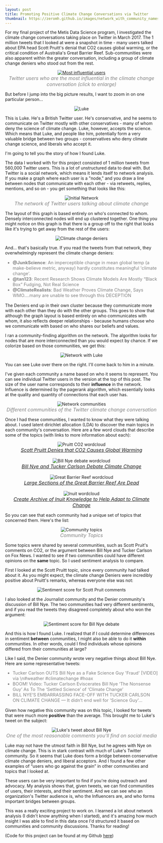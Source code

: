 ```yaml
---
layout: post
title: Promoting Positive Climate Change Conversations via Twitter
thumbnail: https://zeromh.github.io/images/network_with_community_names.png
---
```


For my final project of the Metis Data Science program, I investigated the climate change conversations taking place on Twitter in March 2017. The 1 million tweets that I looked at were a snapshot in time - many users talked about EPA head Scott Pruitt's denial that CO2 causes global warming, or the critical condition of Australia's Great Barrier Reef. Sub-communities were also apparent within the greater conversation, including a group of climate change deniers who stood out from the rest.

<div class="image" align="center">
	<a href="/images/network_with_influencer_names.png" target="_blank">
        <img src="/images/network_with_influencer_names.png" alt="Most influential users"></a>
        <div style="font-style: italic; color: gray; font-size: 12pt">Twitter users who are the most influential in the climate change conversation (click to enlarge)</div>
</div>

But before I jump into the big picture results, I want to zoom in on one particular person...

<p align="center">
<img src="/images/mrlukeyluke.png" alt="Luke">
</p>

This is Luke. He's a British Twitter user. He's conservative, and he seems to communicate on Twitter mostly with other conservatives - many of whom deny the science of climate change. Luke, however, accepts the science. Which means that Luke, and people like him, potentially form a very valuable bridge between two groups - conservatives who deny climate change science, and liberals who accept it.

I'm going to tell you the story of how I found Luke.

The data I worked with for this project consisted of 1 million tweets from 560,000 Twitter users. This is a lot of unstructured data to deal with. But Twitter is a social network, which means it lends itself to network analysis. If you make a graph where each user is a "node," and you draw a line between nodes that communicate with each other - via retweets, replies, mentions, and so on - you get something that looks like this:

<div class="image" align="center">
	<img src="/images/initial_network.png" alt="Initial Network">
	<div style="font-style: italic; color: gray; font-size: 12pt">The network of Twitter users talking about climate change</div>
</div>

The layout of this graph is based entirely on who's connected to whom. Densely interconnected nodes will end up clustered together. One thing you might notice on this graph is that there is a group off to the right that looks like it's trying to get away from the rest of the users:

<p align="center">
<img src="/images/network_deniers_circled.png" alt="Climate change deniers">
</p>

And... that's basically true. If you read the tweets from that network, they overwhelmingly represent the climate change deniers:

<div style="color: gray; font-size: 11pt">
<ul>
        <li><b>@JunkScience</b>: An imperceptible change in mean global temp (a make-believe metric, anyway) hardly constitutes meaningful 'climate change'.</li>
        <li><b>@tan123</b>: Recent Research Shows Climate Models Are Mostly “Black Box” Fudging, Not Real Science</li>
        <li><b>@ClimateRealists</b>: Bad Weather Proves Climate Change, Says WMO....many are unable to see through this DECEPTION</li>
</ul>
</div>

The Deniers end up in their own cluster because they communicate more with each other than they do with the other groups. This goes to show that although the graph layout is based entirely on who communicates with whom, it also reflects deeper relationships - because humans choose who we communicate with based on who shares our beliefs and values.

I ran a community-finding algorithm on the network. The algorithm looks for nodes that are more interconnected than you would expect by chance. If we colorize based on those communities, we get this:

<p align="center">
<img src="/images/network_luke.png" alt="Network with Luke">
</p>

You can see Luke over there on the right. I'll come back to him in a minute.

I've given each community a name based on who it seems to represent. You can see individual Twitter users in the version at the top of this post. The size of the user name corresponds to their **influence** in the network. Influence is determined by the pagerank algorithm, which essentially looks at the quality and quantity of connections that each user has.

<div class="image" align="center">
        <img src="/images/network_with_community_names.png" alt="Network communities">
        <div style="font-style: italic; color: gray; font-size: 12pt">Different communities of the Twitter climate change conversation</div>
</div>

Once I had these communities, I wanted to know what they were talking about. I used latent dirichlet allocation (LDA) to discover the main topics in each community's conversation. Here are a few word clouds that describe some of the topics (with links to more information about each):

<div class="image" align="center">
        <img src="/images/pruitt_cloud.png" alt="Pruitt CO2 wordcloud">
        <div style="font-style: italic; color: gray; font-size: 12pt">
                <a href="https://www.nytimes.com/2017/03/09/us/politics/epa-scott-pruitt-global-warming.html">
                Scott Pruitt Denies that CO2 Causes Global Warming</a></div>
<br>
        <img src="/images/nye_cloud.png" alt="Bill Nye debate wordcloud">
        <div style="font-style: italic; color: gray; font-size: 12pt">
		<a href="http://insider.foxnews.com/2017/02/27/tucker-carlson-and-bill-nye-science-guy-clash-climate-change">
		Bill Nye and Tucker Carlson Debate Climate Change</a></div>
<br>
        <img src="/images/reef_cloud.png" alt="Great Barrier Reef wordcloud">
        <div style="font-style: italic; color: gray; font-size: 12pt">
		<a href="https://www.nytimes.com/2017/03/15/science/great-barrier-reef-coral-climate-change-dieoff.html">
		Large Sections of the Great Barrier Reef Are Dead</a></div>
<br>
        <img src="/images/inuit_cloud.png" alt="Inuit wordcloud">
        <div style="font-style: italic; color: gray; font-size: 12pt">
		<a href="https://t.co/GQLrsoEfS4">
		Create Archive of Inuit Knowledge to Help Adapt to Climate Change</a></div>
</div>

So you can see that each community had a unique set of topics that concerned them. Here's the list:

<div class="image" align="center">
        <img src="/images/community_topics.png" alt="Community topics">
        <div style="font-style: italic; color: gray; font-size: 12pt">Community Topics</div>
</div>

Some topics were shared by several communities, such as Scott Pruit's comments on CO2, or the argument between Bill Nye and Tucker Carlson on Fox News. I wanted to see if two communities could have different opinions on the **same** topic. So I used sentiment analysis to compare.

First I looked at the Scott Pruitt topic, since every community had talked about it. As you might expect, the climate change Deniers were incredibly positive about Pruitt's remarks, whereas everyone else was not:

<div class="image" align="center">
        <img src="/images/pruitt_bar.png" alt="Sentiment score for Scott Pruit comments">
</div>

I also looked at the Journalist community and the Denier community's discussion of Bill Nye. The two communities had very different sentiments, and if you read the tweets they disagreed completely about who won the argument:

<div class="image" align="center">
        <img src="/images/nye_bar.png" alt="Sentiment score for Bill Nye debate">
</div>

And this is how I found Luke. I realized that if I could determine differences in sentiment **between** communities, I might also be able to do it **within** communities. In other words, could I find individuals whose opinions differed from their communities at large?

Like I said, the Denier community wrote very negative things about Bill Nye. Here are some representative tweets:

<div style="color: gray; font-size: 11pt">
<ul>
	<li>Tucker Carlson OUTS Bill Nye as a Fake Science Guy 'Fraud' [VIDEO] via \n#weather #climatechange #hoax</li>
	<li>BOOM! Video: Tucker Carlson Eviscerates Bill Nye ‘The Nonsense Guy’ As To The ‘Settled Science’ of ‘Climate Change’</li>
	<li>BILL NYE’S EMBARRASSING FACE-OFF WITH TUCKER CARLSON ON CLIMATE CHANGE — It didn’t end well for 'Science Guy'…</li>
</ul>
</div>

Given how negative this community was on this topic, I looked for tweets that were much more **positive** than the average. This brought me to Luke's tweet on the subject:

<div class="image" align="center">
        <img src="/images/luke_tweet.png" alt="Luke's tweet about Bill Nye">
        <div style="font-style: italic; color: gray; font-size: 12pt">One of the most reasonable comments you'll find on social media</div>
</div>

Luke may not have the utmost faith in Bill Nye, but he agrees with Nye on climate change. This is in stark contrast with much of Luke's Twitter community. So it seems that Luke does form a bridge between conservative climate change deniers, and liberal acceptors. And I found a few other examples of “users who go against the grain” in other communities and topics that I looked at.

These users can be very important to find if you're doing outreach and advocacy. My analysis shows that, given tweets, we can find communities of users, their interests, and their sentiment. And we can see who an organization's Twitter audience is, who the Influencers are, and who forms important bridges between groups.

This was a really exciting project to work on. I learned a lot about network analysis (I didn't know anything when I started), and it's amazing how much insight I was able to find in this data once I'd structured it based on communities and community discussions. Thanks for reading!

\(Code for this project can be found at my Github [here](https://github.com/zeromh/proj5_climate_change)\)
